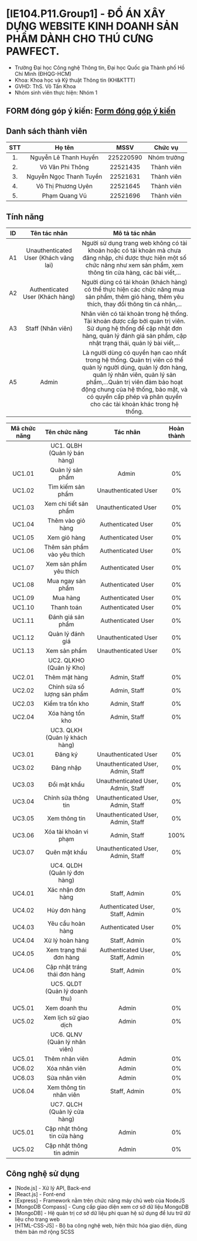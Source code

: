 # [IE104.P11.Group1] - ĐỒ ÁN XÂY DỰNG WEBSITE KINH DOANH SẢN PHẨM DÀNH CHO THÚ CƯNG PAWFECT.

* Trường Đại học Công nghệ Thông tin, Đại học Quốc gia Thành phố Hồ Chí Minh (ĐHQG-HCM)
* Khoa: Khoa học và Kỹ thuật Thông tin (KH&KTTT)
* GVHD: ThS. Võ Tấn Khoa
* Nhóm sinh viên thực hiện: Nhóm 1

## FORM đóng góp ý kiến: [Form đóng góp ý kiến](https://forms.gle/VU4rxi5Z8cxpAJTA8)

## Danh sách thành viên
|STT | Họ tên | MSSV|Chức vụ|
|:---:|:-------------:|:-----:|:-----:|
|1. 	| Nguyễn Lê Thanh Huyền | 225220590| Nhóm trưởng |
|2. 	| Võ Văn Phi Thông		| 22521435 | Thành viên |
|3. 	| Nguyễn Ngọc Thanh Tuyền		|	22521631 | Thành viên |
|4.  | Võ Thị Phương Uyên | 22521645 | Thành viên |
|5. 	| Phạm Quang Vũ | 22521696 | Thành viên |

## Tính năng
|ID	|Tên tác nhân |	Mô tả tác nhân|
|:---:|:-------------:|:-----:|
|A1	|Unauthenticated User (Khách vãng lai) |	Người sử dụng trang web không có tài khoản hoặc có tài khoản mà chưa đăng nhập, chỉ được thực hiện một số chức năng như xem sản phẩm, xem thông tin cửa hàng, các bài viết,...|
|A2	|Authenticated User (Khách hàng) |	Người dùng có tài khoản (khách hàng) có thể thực hiện các chức năng mua sản phẩm, thêm giỏ hàng, thêm yêu thích, thay đổi thông tin cá nhân,...|
|A3 |Staff (Nhân viên) | Nhân viên có tài khoản trong hệ thống. Tài khoản được cấp bởi quản trị viên. Sử dụng hệ thống để cập nhật đơn hàng, quản lý đánh giá sản phẩm, cập nhật trạng thái, quản lý bài viết,...|
|A5 |Admin | Là người dùng có quyền hạn cao nhất trong hệ thống. Quản trị viên có thể quản lý người dùng, quản lý đơn hàng, quản lý nhân viên, quản lý sản phẩm,…Quản trị viên đảm bảo hoạt động chung của hệ thống, bảo mật, và có quyền cấp phép và phân quyền cho các tài khoản khác trong hệ thống.|

|Mã chức năng	|	Tên chức năng	|	Tác nhân	| Hoàn thành |
|:---:|:-------------:|:-----:|:-----:|
||	UC1. QLBH	(Quản lý bán hàng)					||
|	UC1.01	|	Quản lý sản phẩm	|	Admin 	| 0%|
|	UC1.02	|	Tìm kiếm sản phẩm 	|	Unauthenticated User	| 0%|
|	UC1.03	|	Xem chi tiết sản phẩm	|	Unauthenticated User 	| 0%|
|	UC1.04	|	Thêm vào giỏ hàng	|	Authenticated User 	| 0%|
|	UC1.05	|	Xem giỏ hàng	|	Authenticated User 	| 0%|
|	UC1.06	|	Thêm sản phẩm vào yêu thích	|	Authenticated User 	| 0%|
|	UC1.07	|	Xem sản phẩm yêu thích	|	Authenticated User	| 0%|
|	UC1.08	|	Mua ngay sản phẩm	|	Authenticated User	| 0%|
|	UC1.09	|	Mua hàng	|	Authenticated User	| 0%|
|	UC1.10	|	Thanh toán	|	Authenticated User	| 0%|
|	UC1.11	|	Đánh giá sản phẩm	|	Authenticated User	| 0%|
|	UC1.12	|	Quản lý đánh giá	|	Unauthenticated User	| 0%|
|	UC1.13	|	Xem sản phẩm	|	Unauthenticated User	| 0%|
||	UC2. QLKHO	 (Quản lý Kho)					||
  |	UC2.01	|	Thêm mặt hàng	|	Admin, Staff	| 0%|
|	UC2.02	| Chỉnh sửa số lượng sản phẩm	|	Admin, Staff	| 0%|
|	UC2.03	|	Kiểm tra tồn kho	|	Admin, Staff	| 0%|
|	UC2.04	|	Xóa hàng tồn kho	|	Admin, Staff	| 0%|
||	UC3. QLKH (Quản lý khách hàng)					||
|	UC3.01	|	Đăng ký	|	Unauthenticated User	| 0%|
|	UC3.02	|	Đăng nhập	|	Unauthenticated User, Admin, Staff	| 0%|
|	UC3.03	|	Đổi mật khẩu	|	Unauthenticated User, Admin, Staff	| 0%|
|	UC3.04	|	Chỉnh sửa thông tin	|	Unauthenticated User, Admin, Staff	| 0%|
|	UC3.05	|	Xem thông tin	|	Unauthenticated User, Admin, Staff	| 0%|
|	UC3.06	|	Xóa tài khoản vi phạm	|	Admin, Staff	| 100%|
|	UC3.07	|	Quên mật khẩu	|	Unauthenticated User, Admin, Staff	| 0%|
||	UC4. QLDH (Quản lý đơn hàng)||
|	UC4.01	| Xác nhận đơn hàng	|	Staff, Admin	| 0%|
|	UC4.02	| Hủy đơn hàng	|	Authenticated User, Staff, Admin	| 0%|
|	UC4.03	|	Yêu cầu hoàn hàng	| Authenticated User | 0%|
|	UC4.04	| Xử lý hoàn hàng	|	Staff, Admin	| 0%|
|	UC4.05	|	Xem trạng thái đơn hàng	|	Authenticated User, Staff, Admin	| 0%|
|	UC4.06	|	Cập nhật tráng thái đơn hàng	|	Staff, Admin	| 0%|
||	UC5. QLDT (Quản lý doanh thu)||
|	UC5.01	|	Xem doanh thu	|	Admin	| 0%|
|	UC5.02	|	Xem lịch sử giao dịch |	Admin	| 0%|
||	UC6. QLNV (Quản lý nhân viên)||
|	UC5.01	|	Thêm nhân viên	|	Admin	| 0%|
|	UC6.02	|	Xóa nhân viên |	Admin	| 0%|
|	UC6.03	|	Sửa nhân viên	|	Admin	| 0%|
|	UC6.04	|	Xem thông tin nhân viên |	Staff, Admin	| 0%|
||	UC7. QLCH (Quản lý cửa hàng)||
|	UC5.01	|	Cập nhật thông tin cửa hàng	|	Admin	| 0%|
|	UC5.02	|	Cập nhật thông tin admin |	Admin	| 0%|

## Công nghệ sử dụng
* [Node.js] - Xử lý API, Back-end
* [React.js] - Font-end
* [Express] - Framework nằm trên chức năng máy chủ web của NodeJS
* [MongoDB Compass] - Cung cấp giao diện xem cơ sở dữ liệu MongoDB
* [MongoDB] - Hệ quản trị cơ sở dữ liệu phi quan hệ sử dụng để lưu trữ dữ liệu cho trang web
* [HTML-CSS-JS] - Bộ ba công nghệ web, hiện thức hóa giao diện, dùng thêm bản mở rộng SCSS
